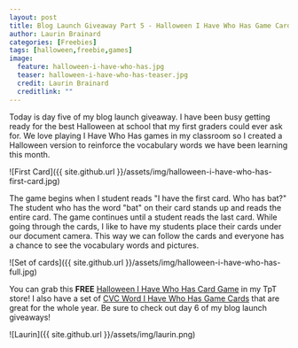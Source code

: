 ```yaml
---
layout: post
title: Blog Launch Giveaway Part 5 - Halloween I Have Who Has Game Cards
author: Laurin Brainard
categories: [Freebies]
tags: [halloween,freebie,games]
image:
  feature: halloween-i-have-who-has.jpg
  teaser: halloween-i-have-who-has-teaser.jpg
  credit: Laurin Brainard
  creditlink: ""
---
```

Today is day five of my blog launch giveaway. I have been busy getting ready for the best Halloween at school that my first graders could ever ask for. We love playing I Have Who Has games in my classroom so I created a Halloween version to reinforce the vocabulary words we have been learning this month. 

![First Card]({{ site.github.url }}/assets/img/halloween-i-have-who-has-first-card.jpg)

The game begins when I student reads "I have the first card. Who has bat?" The student who has the word "bat" on their card stands up and reads the entire card. The game continues until a student reads the last card. While going through the cards, I like to have my students place their cards under our document camera. This way we can follow the cards and everyone has a chance to see the vocabulary words and pictures. 

![Set of cards]({{ site.github.url }}/assets/img/halloween-i-have-who-has-full.jpg)

You can grab this **FREE** [Halloween I Have Who Has Card Game](http://bit.ly/2kRNZAx) in my TpT store! I also have a set of [CVC Word I Have Who Has Game Cards](http://bit.ly/2zqX0DC) that are great for the whole year. Be sure to check out day 6 of my blog launch giveaways!

![Laurin]({{ site.github.url }}/assets/img/laurin.png)